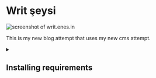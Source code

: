 # Writ şeysi

![screenshot of writ.enes.in](https://user-images.githubusercontent.com/5516876/213273025-dc6a6337-dde1-4111-8fb8-5df28a2e041b.png)


This is my new blog attempt that uses my new cms attempt.
<details>
  <summary><h2>Installing requirements</h2></summary>

These packages should be installed in your computer beforehand:
- Node.js & npm (Download here: https://nodejs.org/en/)
- Git (Download here: https://git-scm.com/)

Use the command line application that your OS provides, and follow these instructions:

```sh
# Use git to clone writ and writ-cms
git clone git@github.com:scriptype/writ.git
git clone git@github.com:scriptype/writ-cms.git

# Install writ-cms dependencies and the writ-cms binary (`writ`)
cd writ-cms
npm i
npm i -g .
```

Now that we got `writ` recognized to our system, we should go back to blog directory:

```sh
# Go back to blog project directory
cd ../writ
```

And,

## Start developing and live editing

```sh
writ start
```

or:

## Build for deployment

```sh
writ build
```
</details>
